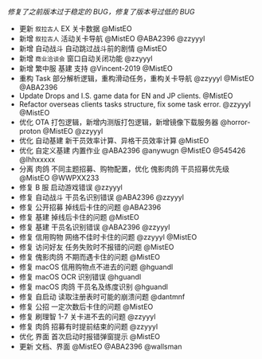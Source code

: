 _修复了之前版本过于稳定的 BUG，修复了版本号过低的 BUG_

- 更新 `叙拉古人` EX 关卡数据 @MistEO
- 新增 `叙拉古人` 活动关卡导航 @MistEO @ABA2396 @zzyyyl
- 新增 自动战斗 自动跳过战斗前的剧情 @MistEO
- 新增 `商业洽谈会` 窗口自动关闭功能 @zzyyyl
- 新增 繁中服 基建 支持 @Vincent-2019 @MistEO
- 重构 Task 部分解析逻辑，重构滑动任务，重构关卡导航 @zzyyyl @MistEO @ABA2396
- Update Drops and I.S. game data for EN and JP clients. @MistEO
- Refactor overseas clients tasks structure, fix some task error. @zzyyyl @MistEO
- 优化 OTA 打包逻辑，新增内测版打包逻辑，新增镜像下载服务器 @horror-proton @MistEO @zzyyyl
- 优化 自动基建 新干员效率计算、异格干员效率计算 @MistEO
- 优化 自定义基建 内置作业 @ABA2396 @anywugn @MistEO @545426 @lhhxxxxx
- 分离 肉鸽 不同主题招募、购物配置，优化 傀影肉鸽 干员招募优先级 @MistEO @WWPXX233
- 修复 B 服 启动游戏错误 @zzyyyl
- 修复 自动战斗 干员名识别错误 @ABA2396 @zzyyyl
- 修复 公开招募 掉线后卡住的问题 @ABA2396
- 修复 基建 掉线后卡住的问题 @MistEO
- 修复 基建 干员名识别错误 @ABA2396 @zzyyyl
- 修复 信用购物 网络不佳时卡住的问题 @zzyyyl @MistEO
- 修复 访问好友 任务失败时不报错的问题 @MistEO
- 修复 傀影肉鸽 不期而遇卡住的问题 @MistEO
- 修复 macOS 信用购物点不进去的问题 @hguandl
- 修复 macOS OCR 识别错误 @hguandl
- 修复 macOS 肉鸽 干员名及练度识别 @hguandl
- 修复 自启动 读取注册表时可能的崩溃问题 @dantmnf
- 修复 公招 一定次数后卡住的问题 @MistEO
- 修复 刷理智 1-7 关卡进不去的问题 @zzyyyl
- 修复 肉鸽 招募有时提前结束的问题 @zzyyyl
- 优化 界面 首次启动时报错弹窗提示 @MistEO
- 更新 文档、界面 @MistEO @ABA2396 @wallsman
